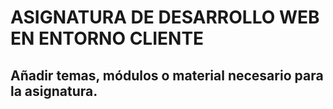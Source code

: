 # ASIGNATURA DE DESARROLLO WEB EN ENTORNO CLIENTE

## Añadir temas, módulos o material necesario para la asignatura.